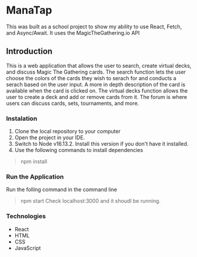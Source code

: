 # ManaTap

This was built as a school project to show my ability to use React, Fetch, and Async/Await. It uses the MagicTheGathering.io API

## Introduction
This is a web application that allows the user to search, create virtual decks, and discuss Magic The Gathering cards. The search function lets the user choose the colors of the cards they wish to serach for and conducts a serach based on the user input. A more in depth description of the card is available when the card is clicked on. The virtual decks function allows the user to create a deck and add or remove cards from it. The forum is where users can discuss cards, sets, tournaments, and more.

### Instalation
1. Clone the local repository to your computer
2. Open the project in your IDE.
3. Switch to Node v16.13.2. Install this version if you don't have it installed.
4. Use the following commands to install dependencies
> npm install

### Run the Application
Run the folling command in the command line
> npm start
Check localhost:3000 and it shoudl be running.

### Technologies
* React
* HTML
* CSS
* JavaScript

